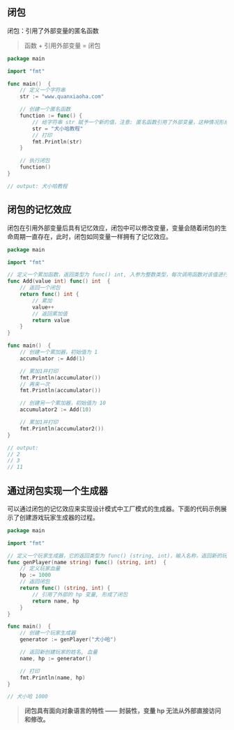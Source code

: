 ## 闭包

闭包：引用了外部变量的匿名函数

> 函数 + 引用外部变量 = 闭包

```go
package main

import "fmt"

func main()  {
	// 定义一个字符串
	str := "www.quanxiaoha.com"

	// 创建一个匿名函数
	function := func() {
		// 给字符串 str 赋予一个新的值，注意: 匿名函数引用了外部变量，这种情况形成了闭包 
		str = "犬小哈教程"
		// 打印
		fmt.Println(str)
	}

	// 执行闭包
	function()
}

// output: 犬小哈教程
```

## 闭包的记忆效应

闭包在引用外部变量后具有记忆效应，闭包中可以修改变量，变量会随着闭包的生命周期一直存在，此时，闭包如同变量一样拥有了记忆效应。

```go
package main

import "fmt"

// 定义一个累加函数，返回类型为 func() int, 入参为整数类型，每次调用函数对该值进行累加
func Add(value int) func() int  {
	// 返回一个闭包
	return func() int {
		// 累加
		value++
		// 返回累加值
		return value
	}
}

func main()  {
	// 创建一个累加器，初始值为 1
	accumulator := Add(1)

	// 累加1并打印
	fmt.Println(accumulator())
	// 再来一次
	fmt.Println(accumulator())

	// 创建另一个累加器，初始值为 10
	accumulator2 := Add(10)

	// 累加1并打印
	fmt.Println(accumulator2())
}

// output:
// 2
// 3
// 11
```

## 通过闭包实现一个生成器

可以通过闭包的记忆效应来实现设计模式中工厂模式的生成器。下面的代码示例展示了创建游戏玩家生成器的过程。

```go
package main

import "fmt"

// 定义一个玩家生成器，它的返回类型为 func() (string, int)，输入名称，返回新的玩家数据
func genPlayer(name string) func() (string, int)  {
	// 定义玩家血量
	hp := 1000
	// 返回闭包
	return func() (string, int) {
		// 引用了外部的 hp 变量, 形成了闭包
		return name, hp
	}
}

func main()  {
	// 创建一个玩家生成器
	generator := genPlayer("犬小哈")

	// 返回新创建玩家的姓名, 血量
	name, hp := generator()

	// 打印
	fmt.Println(name, hp)
}

// 犬小哈 1000
```

> **闭包具有面向对象语言的特性 —— 封装性，变量 hp 无法从外部直接访问和修改。**